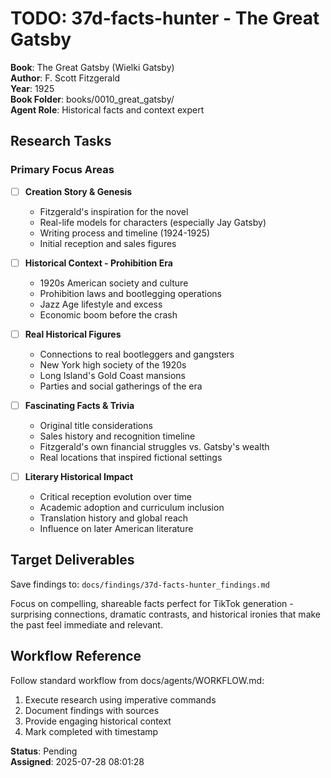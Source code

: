 # TODO: 37d-facts-hunter - The Great Gatsby

**Book**: The Great Gatsby (Wielki Gatsby)  
**Author**: F. Scott Fitzgerald  
**Year**: 1925  
**Book Folder**: books/0010_great_gatsby/  
**Agent Role**: Historical facts and context expert

## Research Tasks

### Primary Focus Areas

- [ ] **Creation Story & Genesis**
  - Fitzgerald's inspiration for the novel
  - Real-life models for characters (especially Jay Gatsby)
  - Writing process and timeline (1924-1925)
  - Initial reception and sales figures

- [ ] **Historical Context - Prohibition Era**
  - 1920s American society and culture
  - Prohibition laws and bootlegging operations
  - Jazz Age lifestyle and excess
  - Economic boom before the crash

- [ ] **Real Historical Figures**
  - Connections to real bootleggers and gangsters
  - New York high society of the 1920s
  - Long Island's Gold Coast mansions
  - Parties and social gatherings of the era

- [ ] **Fascinating Facts & Trivia**
  - Original title considerations
  - Sales history and recognition timeline
  - Fitzgerald's own financial struggles vs. Gatsby's wealth
  - Real locations that inspired fictional settings

- [ ] **Literary Historical Impact**
  - Critical reception evolution over time
  - Academic adoption and curriculum inclusion
  - Translation history and global reach
  - Influence on later American literature

## Target Deliverables

Save findings to: `docs/findings/37d-facts-hunter_findings.md`

Focus on compelling, shareable facts perfect for TikTok generation - surprising connections, dramatic contrasts, and historical ironies that make the past feel immediate and relevant.

## Workflow Reference

Follow standard workflow from docs/agents/WORKFLOW.md:
1. Execute research using imperative commands
2. Document findings with sources
3. Provide engaging historical context
4. Mark completed with timestamp

**Status**: Pending  
**Assigned**: 2025-07-28 08:01:28